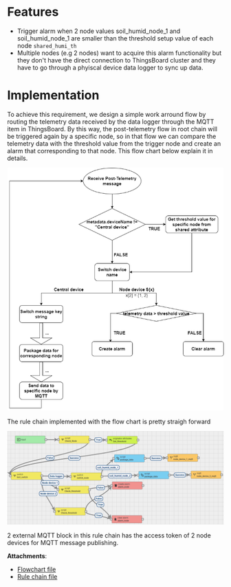 # Features

* Trigger alarm when 2 node values soil_humid_node_1 and soil_humid_node_1 are smaller than the threshold setup value of each node ``shared_humi_th``
* Multiple nodes (e.g 2 nodes) want to acquire this alarm functionality but they don't have the direct connection to ThingsBoard cluster and they have to go through a phyiscal device data logger to sync up data.

# Implementation

To achieve this requirement, we design a simple work arround flow by routing the telemetry data received by the data logger through the MQTT item in ThingsBoard. By this way, the post-telemetry flow in root chain will be triggered again by a specific node, so in that flow we can compare the telemetry data with the threshold value from the trigger node and create an alarm that corresponding to that node. This flow chart below explain it in details.

![](../../../Environment/Images/flowchart_alarm_for_2_nodes.png)

The rule chain implemented with the flow chart is pretty straigh forward

![](../../../Environment/Images/rule_chain_alarm_2_nodes.png)

2 external MQTT block in this rule chain has the access token of 2 node devices for MQTT message publishing.

**Attachments**:

* [Flowchart file](https://github.com/TranPhucVinh/Linux-Shell/blob/master/Environment/Attachments/flowchart_alarm_for_2_nodes.xml)
* [Rule chain file](https://github.com/TranPhucVinh/Linux-Shell/blob/master/Environment/Attachments/rule_chain_alarm_2_nodes.json)
